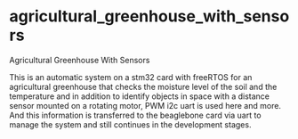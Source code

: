 # agricultural_greenhouse_with_sensors
Agricultural Greenhouse With Sensors

This is an automatic system on a stm32 card with freeRTOS for an agricultural greenhouse
that checks the moisture level of the soil and the temperature and in addition to identify 
objects in space with a distance sensor mounted on a rotating motor, PWM i2c uart is used here and more. 
And this information is transferred to the beaglebone card via uart to manage the system and 
still continues in the development stages.

